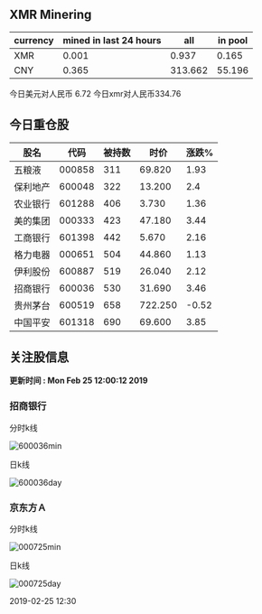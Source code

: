 ## XMR Minering

|currency|mined in last 24 hours|all|in pool|
|---|---|---|---|
|XMR|0.001|0.937|0.165|
|CNY|0.365|313.662|55.196|

今日美元对人民币 6.72	今日xmr对人民币334.76


## 今日重仓股 

|股名|代码|被持数|时价|涨跌%|
|---|---|---|---|---|
|五粮液|000858|311|69.820|1.93|
|保利地产|600048|322|13.200|2.4|
|农业银行|601288|406|3.730|1.36|
|美的集团|000333|423|47.180|3.44|
|工商银行|601398|442|5.670|2.16|
|格力电器|000651|504|44.860|1.13|
|伊利股份|600887|519|26.040|2.12|
|招商银行|600036|530|31.690|3.46|
|贵州茅台|600519|658|722.250|-0.52|
|中国平安|601318|690|69.600|3.85|

## 关注股信息
**更新时间 : Mon Feb 25 12:00:12 2019**
### 招商银行 
分时k线

![600036min](http://image.sinajs.cn/newchart/min/n/sh600036.gif)

日k线

![600036day](http://image.sinajs.cn/newchart/daily/n/sh600036.gif)

### 京东方Ａ 
分时k线

![000725min](http://image.sinajs.cn/newchart/min/n/sz000725.gif)

日k线

![000725day](http://image.sinajs.cn/newchart/daily/n/sz000725.gif)

2019-02-25 12:30
